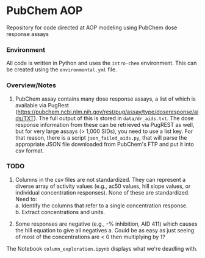 # PubChem AOP

Repository for code directed at AOP modeling using PubChem dose response assays

### Environment 

All code is written in Python and uses the `intro-chem` environment.  This can be 
created using the `environmental.yml` file. 


### Overview/Notes

1) PubChem assay contains many dose response assays, a list of which is available via PugRest 
(https://pubchem.ncbi.nlm.nih.gov/rest/pug/assay/type/doseresponse/aids/TXT).  The full output of this 
is stored in `data/dr_aids.txt`.  The dose response information from these can be retrieved via PugREST as well, 
but for very large assays (> 1,000 SIDs), you need to use a list key.  For that reason, there is a script `json_failed_aids.py`,
 that will parse the appropriate JSON file downloaded from PubChem's FTP and put it into csv format.  
 
 ### TODO
 
 1) Columns in the csv files are not standardized.  They can represent a diverse array of activity values (e.g., ac50 values, 
 hill slope values, or individual concentration responses).  None of these are standardized.  Need to:  
 a. Identify the columns that refer to a single concentration response.  
 b. Extract concentrations and units.    
 
 2) Some responses are negative (e.g., -% inhibition, AID 411) which causes the hill equation to give all negatives 
 a. Could be as easy as just seeing of most of the concentrations are < 0 then multiplying by 1? 
 
 The Notebook `column_exploration.ipynb` displays what we're deadling with.  